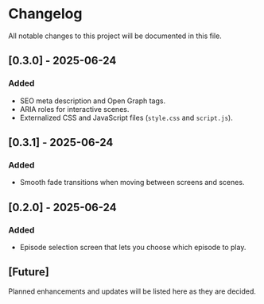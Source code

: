 # Changelog

All notable changes to this project will be documented in this file.

## [0.3.0] - 2025-06-24
### Added
- SEO meta description and Open Graph tags.
- ARIA roles for interactive scenes.
- Externalized CSS and JavaScript files (`style.css` and `script.js`).

## [0.3.1] - 2025-06-24
### Added
- Smooth fade transitions when moving between screens and scenes.

## [0.2.0] - 2025-06-24
### Added
- Episode selection screen that lets you choose which episode to play.

## [Future]
Planned enhancements and updates will be listed here as they are decided.
